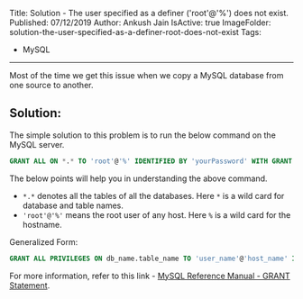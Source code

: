 Title: Solution - The user specified as a definer ('root'@'%') does not exist.
Published: 07/12/2019
Author: Ankush Jain
IsActive: true
ImageFolder: solution-the-user-specified-as-a-definer-root-does-not-exist
Tags:
  - MySQL
---
Most of the time we get this issue when we copy a MySQL database from one source to another.

## Solution:
The simple solution to this problem is to run the below command on the MySQL server.

```sql
GRANT ALL ON *.* TO 'root'@'%' IDENTIFIED BY 'yourPassword' WITH GRANT OPTION;
```

The below points will help you in understanding the above command.
*   `*.*` denotes all the tables of all the databases. Here `*` is a wild card for database and table names.
*   `'root'@'%'` means the root user of any host. Here `%` is a wild card for the hostname.


Generalized Form:

```sql
GRANT ALL PRIVILEGES ON db_name.table_name TO 'user_name'@'host_name' IDENTIFIED BY 'password' WITH GRANT OPTION;
```

For more information, refer to this link - [MySQL Reference Manual - GRANT Statement](https://dev.mysql.com/doc/refman/5.5/en/grant.html).

                
